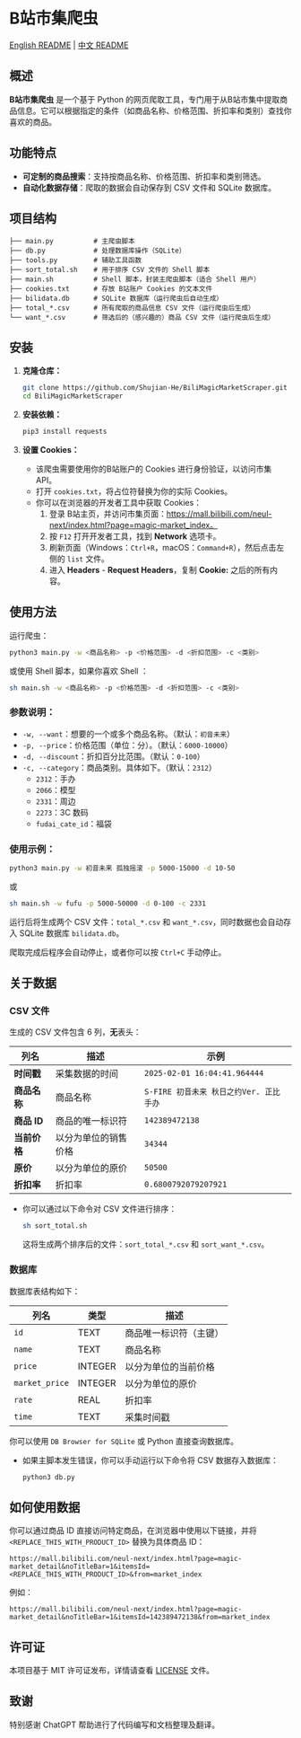 # B站市集爬虫

[English README](README.md) | [中文 README](README.zh.md)

## 概述

**B站市集爬虫** 是一个基于 Python 的网页爬取工具，专门用于从B站市集中提取商品信息。它可以根据指定的条件（如商品名称、价格范围、折扣率和类别）查找你喜欢的商品。

## 功能特点

- **可定制的商品搜索**：支持按商品名称、价格范围、折扣率和类别筛选。
- **自动化数据存储**：爬取的数据会自动保存到 CSV 文件和 SQLite 数据库。

## 项目结构

```
├── main.py          # 主爬虫脚本
├── db.py            # 处理数据库操作（SQLite）
├── tools.py         # 辅助工具函数
├── sort_total.sh    # 用于排序 CSV 文件的 Shell 脚本
├── main.sh          # Shell 脚本，封装主爬虫脚本（适合 Shell 用户）
├── cookies.txt      # 存放 B站账户 Cookies 的文本文件
├── bilidata.db      # SQLite 数据库（运行爬虫后自动生成）
├── total_*.csv      # 所有爬取的商品信息 CSV 文件（运行爬虫后生成）
└── want_*.csv       # 筛选后的（感兴趣的）商品 CSV 文件（运行爬虫后生成）
```

## 安装

1. **克隆仓库：**
   ```bash
   git clone https://github.com/Shujian-He/BiliMagicMarketScraper.git
   cd BiliMagicMarketScraper
   ```

2. **安装依赖：**
   ```bash
   pip3 install requests
   ```

3. **设置 Cookies：**
   - 该爬虫需要使用你的B站账户的 Cookies 进行身份验证，以访问市集 API。
   - 打开 `cookies.txt`，将占位符替换为你的实际 Cookies。
   - 你可以在浏览器的开发者工具中获取 Cookies：
     1. 登录 B站主页，并访问市集页面：https://mall.bilibili.com/neul-next/index.html?page=magic-market_index。
     2. 按 `F12` 打开开发者工具，找到 **Network** 选项卡。
     3. 刷新页面（Windows：`Ctrl+R`，macOS：`Command+R`），然后点击左侧的 `list` 文件。
     4. 进入 **Headers** - **Request Headers**，复制 **Cookie:** 之后的所有内容。

## 使用方法

运行爬虫：

```sh
python3 main.py -w <商品名称> -p <价格范围> -d <折扣范围> -c <类别>
```

或使用 Shell 脚本，如果你喜欢 Shell ：

```sh
sh main.sh -w <商品名称> -p <价格范围> -d <折扣范围> -c <类别>
```

### 参数说明：

- `-w, --want`：想要的一个或多个商品名称。（默认：`初音未来`）
- `-p, --price`：价格范围（单位：分）。（默认：`6000-10000`）
- `-d, --discount`：折扣百分比范围。（默认：`0-100`）
- `-c, --category`：商品类别。具体如下。（默认：`2312`）
  - `2312`：手办
  - `2066`：模型
  - `2331`：周边
  - `2273`：3C 数码
  - `fudai_cate_id`：福袋

### 使用示例：

```sh
python3 main.py -w 初音未来 孤独摇滚 -p 5000-15000 -d 10-50
```

或

```sh
sh main.sh -w fufu -p 5000-50000 -d 0-100 -c 2331
```

运行后将生成两个 CSV 文件：`total_*.csv` 和 `want_*.csv`，同时数据也会自动存入 SQLite 数据库 `bilidata.db`。

爬取完成后程序会自动停止，或者你可以按 `Ctrl+C` 手动停止。

## 关于数据

### CSV 文件

生成的 CSV 文件包含 6 列，**无**表头：

| 列名 | 描述 | 示例 |
|-|-|-|
| **时间戳** | 采集数据的时间 | `2025-02-01 16:04:41.964444` |
| **商品名称** | 商品名称 | `S-FIRE 初音未来 秋日之约Ver. 正比手办` |
| **商品 ID** | 商品的唯一标识符 | `142389472138` |
| **当前价格** | 以分为单位的销售价格 | `34344` |
| **原价** | 以分为单位的原价 | `50500` |
| **折扣率** | 折扣率 | `0.6800792079207921` |

- 你可以通过以下命令对 CSV 文件进行排序：
  
  ```bash
  sh sort_total.sh
  ```
  
  这将生成两个排序后的文件：`sort_total_*.csv` 和 `sort_want_*.csv`。

### 数据库
数据库表结构如下：

| 列名 | 类型 | 描述 |
|-|-|-|
| `id` | TEXT | 商品唯一标识符（主键） |
| `name` | TEXT | 商品名称 |
| `price` | INTEGER | 以分为单位的当前价格 |
| `market_price` | INTEGER | 以分为单位的原价 |
| `rate` | REAL | 折扣率 |
| `time` | TEXT | 采集时间戳 |

你可以使用 `DB Browser for SQLite` 或 Python 直接查询数据库。

- 如果主脚本发生错误，你可以手动运行以下命令将 CSV 数据存入数据库：

    ```sh
    python3 db.py
    ```

## 如何使用数据

你可以通过商品 ID 直接访问特定商品，在浏览器中使用以下链接，并将 `<REPLACE_THIS_WITH_PRODUCT_ID>` 替换为具体商品 ID：

```
https://mall.bilibili.com/neul-next/index.html?page=magic-market_detail&noTitleBar=1&itemsId=<REPLACE_THIS_WITH_PRODUCT_ID>&from=market_index
```

例如：

```
https://mall.bilibili.com/neul-next/index.html?page=magic-market_detail&noTitleBar=1&itemsId=142389472138&from=market_index
```

## 许可证

本项目基于 MIT 许可证发布，详情请查看 [LICENSE](LICENSE) 文件。

## 致谢

特别感谢 ChatGPT 帮助进行了代码编写和文档整理及翻译。

